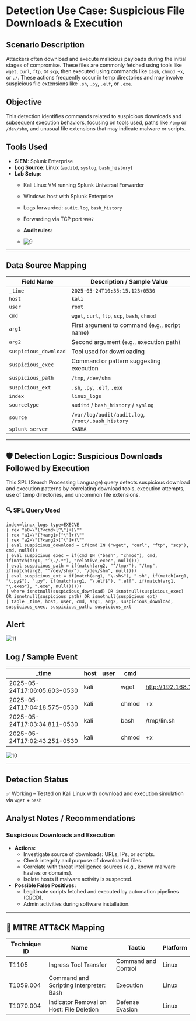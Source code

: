 
# Detection Use Case: Suspicious File Downloads & Execution

## Scenario Description
Attackers often download and execute malicious payloads during the initial stages of compromise. These files are commonly fetched using tools like `wget`, `curl`, `ftp`, or `scp`, then executed using commands like `bash`, `chmod +x`, or `./`. These actions frequently occur in temp directories and may involve suspicious file extensions like `.sh`, `.py`, `.elf`, or `.exe`.

## Objective
This detection identifies commands related to suspicious downloads and subsequent execution behaviors, focusing on tools used, paths like `/tmp` or `/dev/shm`, and unusual file extensions that may indicate malware or scripts.

## Tools Used
- **SIEM**: Splunk Enterprise  
- **Log Source**: Linux (`auditd`, `syslog`, `bash_history`)  
- **Lab Setup**:  
  - Kali Linux VM running Splunk Universal Forwarder  
  - Windows host with Splunk Enterprise  
  - Logs forwarded: `audit.log`, `bash_history`  
  - Forwarding via TCP port `9997`
 
  - **Audit rules**:
  -   ![9](https://github.com/user-attachments/assets/716f1749-aa60-4330-975a-94d7c8a40459)


---

## Data Source Mapping

| Field Name          | Description / Sample Value                      |
|---------------------|--------------------------------------------------|
| `_time`             | `2025-05-24T10:35:15.123+0530`                   |
| `host`              | `kali`                                           |
| `user`              | `root`                                           |
| `cmd`               | `wget`, `curl`, `ftp`, `scp`, `bash`, `chmod`    |
| `arg1`              | First argument to command (e.g., script name)    |
| `arg2`              | Second argument (e.g., execution path)           |
| `suspicious_download` | Tool used for downloading                      |
| `suspicious_exec`   | Command or pattern suggesting execution          |
| `suspicious_path`   | `/tmp`, `/dev/shm`                               |
| `suspicious_ext`    | `.sh`, `.py`, `.elf`, `.exe`                     |
| `index`             | `linux_logs`                                     |
| `sourcetype`        | `auditd` / `bash_history` / `syslog`            |
| `source`            | `/var/log/audit/audit.log`, `/root/.bash_history` |
| `splunk_server`     | `KANHA`                                          |

---

## 🛡️ Detection Logic: Suspicious Downloads Followed by Execution

This SPL (Search Processing Language) query detects suspicious download and execution patterns by correlating download tools, execution attempts, use of temp directories, and uncommon file extensions.

### 🔍 SPL Query Used

```spl
index=linux_logs type=EXECVE
| rex "a0=\"(?<cmd>[^\"]+)\"" 
| rex "a1=\"(?<arg1>[^\"]+)\"" 
| rex "a2=\"(?<arg2>[^\"]+)\""
| eval suspicious_download = if(cmd IN ("wget", "curl", "ftp", "scp"), cmd, null())
| eval suspicious_exec = if(cmd IN ("bash", "chmod"), cmd, if(match(arg1, "^\./.*"), "relative_exec", null()))
| eval suspicious_path = if(match(arg2, "^/tmp/"), "/tmp", if(match(arg2, "^/dev/shm/"), "/dev/shm", null()))
| eval suspicious_ext = if(match(arg1, "\.sh$"), ".sh", if(match(arg1, "\.py$"), ".py", if(match(arg1, "\.elf$"), ".elf", if(match(arg1, "\.exe$"), ".exe", null()))))
| where isnotnull(suspicious_download) OR isnotnull(suspicious_exec) OR isnotnull(suspicious_path) OR isnotnull(suspicious_ext)
| table _time, host, user, cmd, arg1, arg2, suspicious_download, suspicious_exec, suspicious_path, suspicious_ext
```

## Alert

![11](https://github.com/user-attachments/assets/2e4e8d9e-a47b-4d74-86ed-4eae267253d1)


## Log / Sample Event

| _time                      | host | user | cmd   | arg1                                | arg2             | suspicious_download | suspicious_exec | suspicious_path | suspicious_ext |
|---------------------------|------|------|-------|-------------------------------------|------------------|---------------------|-----------------|------------------|----------------|
| 2025-05-24T17:06:05.603+0530 | kali |      | wget  | http://192.168.1.11:8000/linpeas.sh | /tmp/            | wget                |                 | /tmp             | .sh            |
| 2025-05-24T17:04:18.575+0530 | kali |      | chmod | +x                              | /tmp/lin.sh      |                     | chmod           | /tmp             |                |
| 2025-05-24T17:03:34.811+0530 | kali |      | bash  | /tmp/lin.sh                         |                  |                     | bash            |                  | .sh            |
| 2025-05-24T17:02:43.251+0530 | kali |      | chmod | +x                              | /tmp/lin.sh      |                     | chmod           | /tmp         |

![10](https://github.com/user-attachments/assets/0b52fd42-682f-4add-9b9c-e1730a0a87a9)


---

## Detection Status
✅ Working – Tested on Kali Linux with download and execution simulation via `wget` + `bash`

## Analyst Notes / Recommendations

### Suspicious Downloads and Execution
- **Actions:**
  - Investigate source of downloads: URLs, IPs, or scripts.
  - Check integrity and purpose of downloaded files.
  - Correlate with threat intelligence sources (e.g., known malware hashes or domains).
  - Isolate hosts if malware activity is suspected.
- **Possible False Positives:**
  - Legitimate scripts fetched and executed by automation pipelines (CI/CD).
  - Admin activities during software installation.

---

## 🔗 MITRE ATT&CK Mapping

| Technique ID | Name                                    | Tactic                | Platform |
|--------------|-----------------------------------------|------------------------|----------|
| T1105        | Ingress Tool Transfer                   | Command and Control    | Linux    |
| T1059.004    | Command and Scripting Interpreter: Bash | Execution              | Linux    |
| T1070.004    | Indicator Removal on Host: File Deletion| Defense Evasion        | Linux    |

